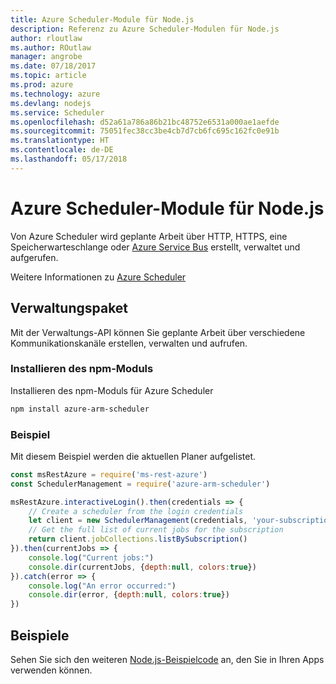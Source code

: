 ```yaml
---
title: Azure Scheduler-Module für Node.js
description: Referenz zu Azure Scheduler-Modulen für Node.js
author: rloutlaw
ms.author: ROutlaw
manager: angrobe
ms.date: 07/18/2017
ms.topic: article
ms.prod: azure
ms.technology: azure
ms.devlang: nodejs
ms.service: Scheduler
ms.openlocfilehash: d52a61a786a86b21bc48752e6531a000ae1aefde
ms.sourcegitcommit: 75051fec38cc3be4cb7d7cb6fc695c162fc0e91b
ms.translationtype: HT
ms.contentlocale: de-DE
ms.lasthandoff: 05/17/2018
---
```

# <a name="azure-scheduler-modules-for-nodejs"></a>Azure Scheduler-Module für Node.js

Von Azure Scheduler wird geplante Arbeit über HTTP, HTTPS, eine Speicherwarteschlange oder [Azure Service Bus](/azure/service-bus-messaging/service-bus-messaging-overview) erstellt, verwaltet und aufgerufen.

Weitere Informationen zu [Azure Scheduler](/azure/scheduler/scheduler-intro)

## <a name="management-package"></a>Verwaltungspaket

Mit der Verwaltungs-API können Sie geplante Arbeit über verschiedene Kommunikationskanäle erstellen, verwalten und aufrufen.

### <a name="install-the-npm-module"></a>Installieren des npm-Moduls

Installieren des npm-Moduls für Azure Scheduler

```bash
npm install azure-arm-scheduler
```

### <a name="example"></a>Beispiel

Mit diesem Beispiel werden die aktuellen Planer aufgelistet.

```javascript
const msRestAzure = require('ms-rest-azure')
const SchedulerManagement = require('azure-arm-scheduler')

msRestAzure.interactiveLogin().then(credentials => {
    // Create a scheduler from the login credentials
    let client = new SchedulerManagement(credentials, 'your-subscription-id')
    // Get the full list of current jobs for the subscription
    return client.jobCollections.listBySubscription()
}).then(currentJobs => {
    console.log("Current jobs:")
    console.dir(currentJobs, {depth:null, colors:true})
}).catch(error => {
    console.log("An error occurred:")
    console.dir(error, {depth:null, colors:true})
})
```

## <a name="samples"></a>Beispiele

Sehen Sie sich den weiteren [Node.js-Beispielcode](https://azure.microsoft.com/resources/samples/?platform=nodejs) an, den Sie in Ihren Apps verwenden können.
